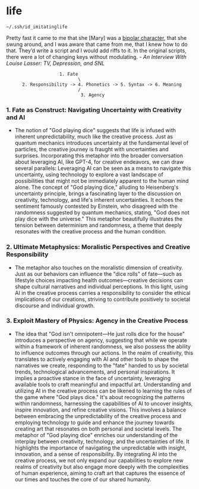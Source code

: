 # life

```
~/.ssh/id_imitatinglife
```

Pretty fast it came to me that she [Mary] was a [bipolar character](https://the-toast.net/2013/12/20/an-interview-with-louise-lasser-tv-depression-snl-and-woody/), that she swung around, and I was aware that came from me, that I knew how to do that. They’d write a script and I would add riffs to it. In the original scripts, there were a lot of changing keys without modulating. *- An Interview With Louise Lasser: TV, Depression, and SNL*

                        1. Fate
                               \
          2. Responsibility -> 4. Phonetics -> 5. Syntax -> 6. Meaning
                               /
                                3. Agency





### 1. **Fate as Construct: Navigating Uncertainty with Creativity and AI**
- The notion of "God playing dice" suggests that life is infused with inherent unpredictability, much like the creative process. Just as quantum mechanics introduces uncertainty at the fundamental level of particles, the creative journey is fraught with uncertainties and surprises. Incorporating this metaphor into the broader conversation about leveraging AI, like GPT-4, for creative endeavors, we can draw several parallels: Leveraging AI can be seen as a means to navigate this uncertainty, using technology to explore a vast landscape of possibilities that might not be immediately apparent to the human mind alone. The concept of "God playing dice," alluding to Heisenberg's uncertainty principle, brings a fascinating layer to the discussion on creativity, technology, and life's inherent uncertainties. It echoes the sentiment famously contested by Einstein, who disagreed with the randomness suggested by quantum mechanics, stating, "God does not play dice with the universe." This metaphor beautifully illustrates the tension between determinism and randomness, a theme that deeply resonates with the creative process and the human condition.

### 2. **Ultimate Metaphysics: Moralistic Perspectives and Creative Responsibility**
- The metaphor also touches on the moralistic dimension of creativity. Just as our behaviors can influence the "dice rolls" of fate—such as lifestyle choices impacting health outcomes—creative decisions can shape cultural narratives and individual perceptions. In this light, using AI in the creative process carries a responsibility to consider the ethical implications of our creations, striving to contribute positively to societal discourse and individual growth.

### 3. **Exploit Mastery of Physics: Agency in the Creative Process**
- The idea that "God isn't omnipotent—He just rolls dice for the house" introduces a perspective on agency, suggesting that while we operate within a framework of inherent randomness, we also possess the ability to influence outcomes through our actions. In the realm of creativity, this translates to actively engaging with AI and other tools to shape the narratives we create, responding to the "fate" handed to us by societal trends, technological advancements, and personal inspirations. It implies a proactive stance in the face of uncertainty, leveraging available tools to craft meaningful and impactful art. Understanding and utilizing AI in the creative process can be likened to learning the rules of the game where "God plays dice." It's about recognizing the patterns within randomness, harnessing the capabilities of AI to uncover insights, inspire innovation, and refine creative visions. This involves a balance between embracing the unpredictability of the creative process and employing technology to guide and enhance the journey towards creating art that resonates on both personal and societal levels. The metaphor of "God playing dice" enriches our understanding of the interplay between creativity, technology, and the uncertainties of life. It highlights the importance of navigating the unpredictable with insight, innovation, and a sense of responsibility. By integrating AI into the creative process, we not only expand our capabilities to explore new realms of creativity but also engage more deeply with the complexities of human experience, aiming to craft art that captures the essence of our times and touches the core of our shared humanity.

 
